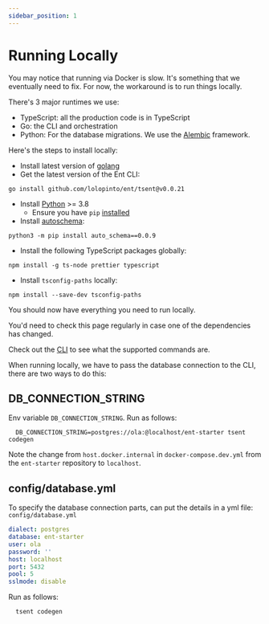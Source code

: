 ```yaml
---
sidebar_position: 1
---
```


# Running Locally

You may notice that running via Docker is slow. It's something that we eventually need to fix. For now, the workaround is to run things locally.

There's 3 major runtimes we use:

* TypeScript: all the production code is in TypeScript
* Go: the CLI and orchestration
* Python: For the database migrations. We use the [Alembic](https://alembic.sqlalchemy.org/en/latest/) framework.

Here's the steps to install locally:

* Install latest version of [golang](https://golang.org/doc/install#download)
* Get the latest version of the Ent CLI:

```shell
go install github.com/lolopinto/ent/tsent@v0.0.21
```

* Install [Python](https://www.python.org/downloads/) >= 3.8
  * Ensure you have `pip` [installed](https://pip.pypa.io/en/stable/installing/)
* Install [autoschema](https://pypi.org/project/auto-schema/):

```shell
python3 -m pip install auto_schema==0.0.9
```

* Install the following TypeScript packages globally:

```shell
npm install -g ts-node prettier typescript
```

* Install `tsconfig-paths` locally:

```shell
npm install --save-dev tsconfig-paths
```

You should now have everything you need to run locally.

You'd need to check this page regularly in case one of the dependencies has changed.

Check out the [CLI](/docs/advanced-topics/cli) to see what the supported commands are.

When running locally, we have to pass the database connection to the CLI, there are two ways to do this:

## DB_CONNECTION_STRING

Env variable `DB_CONNECTION_STRING`.
Run as follows:

```shell
  DB_CONNECTION_STRING=postgres://ola:@localhost/ent-starter tsent codegen
```

Note the change from `host.docker.internal` in `docker-compose.dev.yml` from the `ent-starter` repository to `localhost`.

## config/database.yml

To specify the database connection parts, can put the details in a yml file: `config/database.yml`

```yml title="config/database.yml"
dialect: postgres
database: ent-starter
user: ola
password: '' 
host: localhost
port: 5432
pool: 5
sslmode: disable
```

Run as follows:

```shell
  tsent codegen
```
